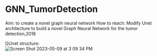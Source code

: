 # GNN_TumorDetection
Aim: to create a novel graph neural network
How to reach: Modify Unet architecture to build a novel Graph Neural Network for the tumor detection,2018

GUnet structure:  
![Screen Shot 2023-05-09 at 3 09 34 PM](https://github.com/btbbtzhang/GNN_TumorDetection/assets/34163897/581324d7-be17-4e38-a96d-319814312d9c)
